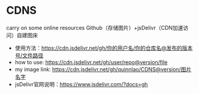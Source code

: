 # CDNS
carry on some online resources
Github（存储图片）+jsDelivr（CDN加速访问）自建图床

- 使用方法：https://cdn.jsdelivr.net/gh/你的用户名/你的仓库名@发布的版本号/文件路径
- how to use: https://cdn.jsdelivr.net/gh/user/repo@version/file
- my image link: https://cdn.jsdelivr.net/gh/quinnlao/CDNS@version/图片名字
- jsDelivr官网说明：https://www.jsdelivr.com/?docs=gh
